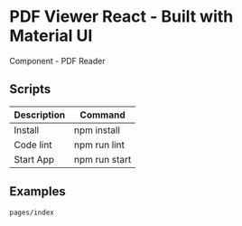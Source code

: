 # PDF Viewer React - Built with Material UI

Component - PDF Reader

## Scripts

| Description | Command       |
| ----------- | ------------- |
| Install     | npm install   |
| Code lint   | npm run lint  |
| Start App   | npm run start |

## Examples

```
pages/index
```
